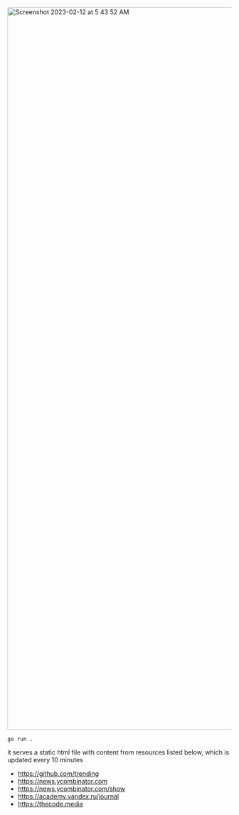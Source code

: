 <img width="1624" alt="Screenshot 2023-02-12 at 5 43 52 AM" src="https://user-images.githubusercontent.com/33498670/218290033-f8b26d73-e9fa-41f1-b846-d907211a07ec.png">

`go run .`

it serves a static html file with content from resources listed below, which is updated every 10 minutes
- https://github.com/trending
- https://news.ycombinator.com
- https://news.ycombinator.com/show
- https://academy.yandex.ru/journal
- https://thecode.media
